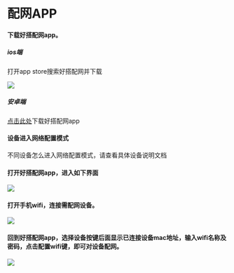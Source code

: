 # 配网APP

#### 下载好搭配网app。

##### ios端

打开app store搜索好搭配网并下载

![](../../.gitbook/assets/apppeiwang-1.jpg)

##### 安卓端

[点击此处](https://github.com/Haohaodada-official/docs/blob/master/hao-hao-da-da-ping-tai/apk/%E5%A5%BD%E6%90%AD%E9%85%8D%E7%BD%91.apk)下载好搭配网app

#### 设备进入网络配置模式

不同设备怎么进入网络配置模式，请查看具体设备说明文档

#### 打开好搭配网app，进入如下界面

![](../../.gitbook/assets/apppeiwang-3.jpg)

#### 打开手机wifi，连接需配网设备。

![](../../.gitbook/assets/apppeiwang-2.png)

#### 回到好搭配网app，选择设备按键后面显示已连接设备mac地址，输入wifi名称及密码，点击配置wifi键，即可对设备配网。

![](../../.gitbook/assets/apppeiwang-4.PNG)
